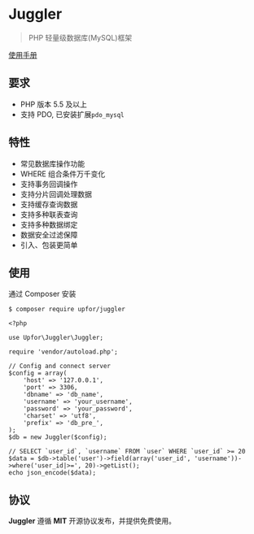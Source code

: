 # Juggler
> PHP 轻量级数据库(MySQL)框架

[使用手册](doc/guide.md)


## 要求
- PHP 版本 5.5 及以上
- 支持 PDO, 已安装扩展`pdo_mysql`


## 特性
- 常见数据库操作功能
- WHERE 组合条件万千变化
- 支持事务回调操作
- 支持分片回调处理数据
- 支持缓存查询数据
- 支持多种联表查询
- 支持多种数据绑定
- 数据安全过滤保障
- 引入、包装更简单


## 使用
通过 Composer 安装
```
$ composer require upfor/juggler
```

```
<?php

use Upfor\Juggler\Juggler;

require 'vendor/autoload.php';

// Config and connect server
$config = array(
    'host' => '127.0.0.1',
    'port' => 3306,
    'dbname' => 'db_name',
    'username' => 'your_username',
    'password' => 'your_password',
    'charset' => 'utf8',
    'prefix' => 'db_pre_',
);
$db = new Juggler($config);

// SELECT `user_id`, `username` FROM `user` WHERE `user_id` >= 20
$data = $db->table('user')->field(array('user_id', 'username'))->where('user_id|>=', 20)->getList();
echo json_encode($data);

```


## 协议
**Juggler** 遵循 **MIT** 开源协议发布，并提供免费使用。
